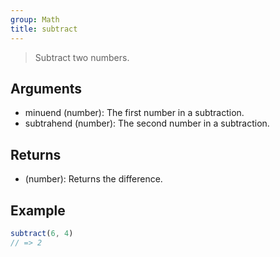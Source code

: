 ```yaml
---
group: Math
title: subtract
---
```


> Subtract two numbers.

## Arguments

- minuend (number): The first number in a subtraction.
- subtrahend (number): The second number in a subtraction.

## Returns

- (number): Returns the difference.

## Example

```ts
subtract(6, 4)
// => 2
```
